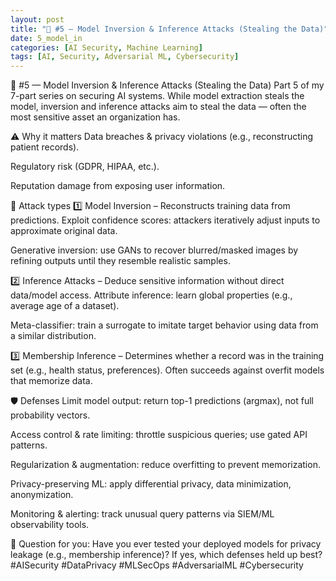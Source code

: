 ```yaml
---
layout: post
title: "🔐 #5 — Model Inversion & Inference Attacks (Stealing the Data)"
date: 5_model_in
categories: [AI Security, Machine Learning]
tags: [AI, Security, Adversarial ML, Cybersecurity]
---
```


🔐 #5 — Model Inversion & Inference Attacks (Stealing the Data)
Part 5 of my 7-part series on securing AI systems.
While model extraction steals the model, inversion and inference attacks aim to steal the data — often the most sensitive asset an organization has.

⚠️ Why it matters
Data breaches & privacy violations (e.g., reconstructing patient records).


Regulatory risk (GDPR, HIPAA, etc.).


Reputation damage from exposing user information.



🧠 Attack types
1️⃣ Model Inversion – Reconstructs training data from predictions.
Exploit confidence scores: attackers iteratively adjust inputs to approximate original data.


Generative inversion: use GANs to recover blurred/masked images by refining outputs until they resemble realistic samples.


2️⃣ Inference Attacks – Deduce sensitive information without direct data/model access.
Attribute inference: learn global properties (e.g., average age of a dataset).


Meta-classifier: train a surrogate to imitate target behavior using data from a similar distribution.


3️⃣ Membership Inference – Determines whether a record was in the training set (e.g., health status, preferences). Often succeeds against overfit models that memorize data.

🛡️ Defenses
Limit model output: return top-1 predictions (argmax), not full probability vectors.


Access control & rate limiting: throttle suspicious queries; use gated API patterns.


Regularization & augmentation: reduce overfitting to prevent memorization.


Privacy-preserving ML: apply differential privacy, data minimization, anonymization.


Monitoring & alerting: track unusual query patterns via SIEM/ML observability tools.



💬 Question for you: Have you ever tested your deployed models for privacy leakage (e.g., membership inference)? If yes, which defenses held up best?
#AISecurity #DataPrivacy #MLSecOps #AdversarialML #Cybersecurity

